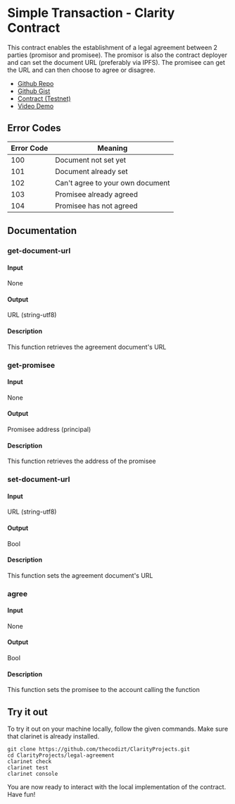 # Simple Transaction - Clarity Contract

This contract enables the establishment of a legal agreement between 2 parties (promisor and promisee). The promisor is also the contract deployer and can set the document URL (preferably via IPFS). The promisee can get the URL and can then choose to agree or disagree.

- [Github Repo](https://github.com/thecodizt/ClarityProjects/tree/master/legal-agreement)
- [Github Gist](https://gist.github.com/thecodizt/6e847854e94aec7053544d2fa756c462)
- [Contract (Testnet)](https://explorer.stacks.co/txid/0x8555f44e999d5074975ac871a4939ae07008c7d63bef7beb9481b88d37866c7c?chain=testnet)
- [Video Demo](https://youtu.be/wfBKUEovZIA)

## Error Codes

| Error Code | Meaning |
| ---------- | ------- |
| 100 | Document not set yet |
| 101 | Document already set |
| 102 | Can't agree to your own document |
| 103 | Promisee already agreed |
| 104 | Promisee has not agreed |


## Documentation

### get-document-url

#### Input
None

#### Output
URL (string-utf8)

#### Description
This function retrieves the agreement document's URL

### get-promisee

#### Input
None

#### Output
Promisee address (principal)

#### Description
This function retrieves the address of the promisee

### set-document-url

#### Input
URL (string-utf8)

#### Output
Bool

#### Description
This function sets the agreement document's URL

### agree

#### Input
None

#### Output
Bool

#### Description
This function sets the promisee to the account calling the function

## Try it out

To try it out on your machine locally, follow the given commands. Make sure that clarinet is already installed.

```console
git clone https://github.com/thecodizt/ClarityProjects.git
cd ClarityProjects/legal-agreement
clarinet check
clarinet test
clarinet console
```

You are now ready to interact with the local implementation of the contract. Have fun!